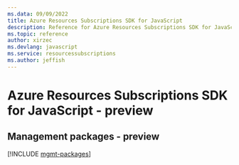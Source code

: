 ```yaml
---
ms.data: 09/09/2022
title: Azure Resources Subscriptions SDK for JavaScript
description: Reference for Azure Resources Subscriptions SDK for JavaScript
ms.topic: reference
author: xirzec
ms.devlang: javascript
ms.service: resourcessubscriptions
ms.author: jeffish
---
```

# Azure Resources Subscriptions SDK for JavaScript - preview

## Management packages - preview
[!INCLUDE [mgmt-packages](resources-subscriptions-mgmt-index.md)]